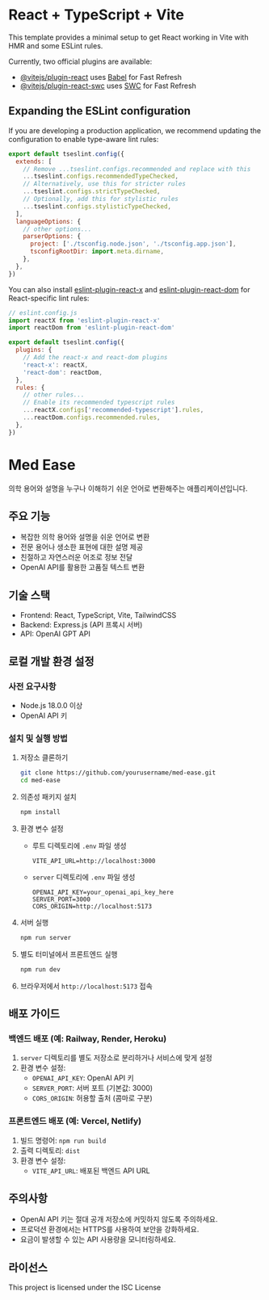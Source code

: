 # React + TypeScript + Vite

This template provides a minimal setup to get React working in Vite with HMR and some ESLint rules.

Currently, two official plugins are available:

- [@vitejs/plugin-react](https://github.com/vitejs/vite-plugin-react/blob/main/packages/plugin-react/README.md) uses [Babel](https://babeljs.io/) for Fast Refresh
- [@vitejs/plugin-react-swc](https://github.com/vitejs/vite-plugin-react-swc) uses [SWC](https://swc.rs/) for Fast Refresh

## Expanding the ESLint configuration

If you are developing a production application, we recommend updating the configuration to enable type-aware lint rules:

```js
export default tseslint.config({
  extends: [
    // Remove ...tseslint.configs.recommended and replace with this
    ...tseslint.configs.recommendedTypeChecked,
    // Alternatively, use this for stricter rules
    ...tseslint.configs.strictTypeChecked,
    // Optionally, add this for stylistic rules
    ...tseslint.configs.stylisticTypeChecked,
  ],
  languageOptions: {
    // other options...
    parserOptions: {
      project: ['./tsconfig.node.json', './tsconfig.app.json'],
      tsconfigRootDir: import.meta.dirname,
    },
  },
})
```

You can also install [eslint-plugin-react-x](https://github.com/Rel1cx/eslint-react/tree/main/packages/plugins/eslint-plugin-react-x) and [eslint-plugin-react-dom](https://github.com/Rel1cx/eslint-react/tree/main/packages/plugins/eslint-plugin-react-dom) for React-specific lint rules:

```js
// eslint.config.js
import reactX from 'eslint-plugin-react-x'
import reactDom from 'eslint-plugin-react-dom'

export default tseslint.config({
  plugins: {
    // Add the react-x and react-dom plugins
    'react-x': reactX,
    'react-dom': reactDom,
  },
  rules: {
    // other rules...
    // Enable its recommended typescript rules
    ...reactX.configs['recommended-typescript'].rules,
    ...reactDom.configs.recommended.rules,
  },
})
```

# Med Ease

의학 용어와 설명을 누구나 이해하기 쉬운 언어로 변환해주는 애플리케이션입니다.

## 주요 기능

- 복잡한 의학 용어와 설명을 쉬운 언어로 변환
- 전문 용어나 생소한 표현에 대한 설명 제공
- 친절하고 자연스러운 어조로 정보 전달
- OpenAI API를 활용한 고품질 텍스트 변환

## 기술 스택

- Frontend: React, TypeScript, Vite, TailwindCSS
- Backend: Express.js (API 프록시 서버)
- API: OpenAI GPT API

## 로컬 개발 환경 설정

### 사전 요구사항

- Node.js 18.0.0 이상
- OpenAI API 키

### 설치 및 실행 방법

1. 저장소 클론하기
   ```bash
   git clone https://github.com/yourusername/med-ease.git
   cd med-ease
   ```

2. 의존성 패키지 설치
   ```bash
   npm install
   ```

3. 환경 변수 설정
   - 루트 디렉토리에 `.env` 파일 생성
     ```
     VITE_API_URL=http://localhost:3000
     ```
   - `server` 디렉토리에 `.env` 파일 생성
     ```
     OPENAI_API_KEY=your_openai_api_key_here
     SERVER_PORT=3000
     CORS_ORIGIN=http://localhost:5173
     ```

4. 서버 실행
   ```bash
   npm run server
   ```

5. 별도 터미널에서 프론트엔드 실행
   ```bash
   npm run dev
   ```

6. 브라우저에서 `http://localhost:5173` 접속

## 배포 가이드

### 백엔드 배포 (예: Railway, Render, Heroku)

1. `server` 디렉토리를 별도 저장소로 분리하거나 서비스에 맞게 설정
2. 환경 변수 설정:
   - `OPENAI_API_KEY`: OpenAI API 키
   - `SERVER_PORT`: 서버 포트 (기본값: 3000)
   - `CORS_ORIGIN`: 허용할 출처 (콤마로 구분)

### 프론트엔드 배포 (예: Vercel, Netlify)

1. 빌드 명령어: `npm run build`
2. 출력 디렉토리: `dist`
3. 환경 변수 설정:
   - `VITE_API_URL`: 배포된 백엔드 API URL

## 주의사항

- OpenAI API 키는 절대 공개 저장소에 커밋하지 않도록 주의하세요.
- 프로덕션 환경에서는 HTTPS를 사용하여 보안을 강화하세요.
- 요금이 발생할 수 있는 API 사용량을 모니터링하세요.

## 라이선스

This project is licensed under the ISC License
